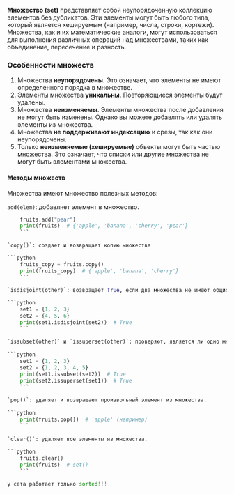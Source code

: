 
**Множество (set)** представляет собой неупорядоченную коллекцию элементов без дубликатов. Эти элементы могут быть любого типа, который является хешируемым (например, числа, строки, кортежи). Множества, как и их математические аналоги, могут использоваться для выполнения различных операций над множествами, таких как объединение, пересечение и разность.


### Особенности множеств

1. Множества **неупорядочены**. Это означает, что элементы не имеют определенного порядка в множестве.
2. Элементы множества **уникальны**. Повторяющиеся элементы будут удалены.
3. Множества **неизменяемы**. Элементы множества после добавления не могут быть изменены. Однако вы можете добавлять или удалять элементы из множества.
4. Множества **не поддерживают индексацию** и срезы, так как они неупорядочены.
5. Только **неизменяемые (хешируемые)** объекты могут быть частью множества. Это означает, что списки или другие множества не могут быть элементами множества.




#### Методы множеств

Множества имеют множество полезных методов:

`add(elem)`: добавляет элемент в множество.

```python
    fruits.add("pear")
    print(fruits)  # {'apple', 'banana', 'cherry', 'pear'}
    ```
    
`copy()`: создает и возвращает копию множества

```python
    fruits_copy = fruits.copy()
    print(fruits_copy)  # {'apple', 'banana', 'cherry'}
    ```
    
`isdisjoint(other)`: возвращает True, если два множества не имеют общих элементов.

```python
    set1 = {1, 2, 3}
    set2 = {4, 5, 6}
    print(set1.isdisjoint(set2))  # True
    ```
    
`issubset(other)` и `issuperset(other)`: проверяют, является ли одно множество подмножеством или надмножеством другого.
    
```python
    set1 = {1, 2, 3}
    set2 = {1, 2, 3, 4, 5}
    print(set1.issubset(set2))  # True
    print(set2.issuperset(set1))  # True
    ```
    
`pop()`: удаляет и возвращает произвольный элемент из множества.
    
```python
    print(fruits.pop())  # 'apple' (например)
    ```
    
`clear()`: удаляет все элементы из множества.
    
```python
    fruits.clear()
    print(fruits)  # set()
    ```

у сета работает только sorted!!!
